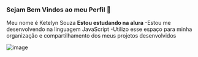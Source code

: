 ### Sejam Bem Vindos ao meu Perfil 💙

Meu nome é Ketelyn Souza 
**Estou estudando na alura**
-Estou me desenvolvendo na linguagem JavaScript 
-Utilizo esse espaço para minha organização e compartilhamento dos meus projetos desenvolvidos 

![image](https://github.com/user-attachments/assets/91dc485c-f982-49d9-8318-29a20949f8df)

